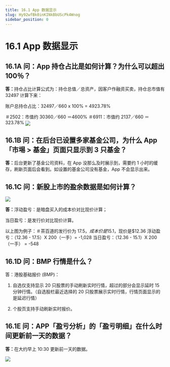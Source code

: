 ```yaml
---
title: 16.1 App 数据显示
slug: Hy92wfBk0inKINkBbUScPk4Wnog
sidebar_position: 0
---
```



# 16.1 App 数据显示

## 16.1A 问：App 持仓占比是如何计算？为什么可以超出 100％？

<b>答：</b>持仓占比计算公式为：持仓总值／总资产，因客户作融资买卖，持仓总市值有 32497 计算下来：

账户总持仓占比：32497／660 x 100% = 4923.78%   

＃2502：市值约 30360／660 ＝4600%
＃6911：市值约 2137／660 ＝ 323.78% 
<img src="/assets/OL9Cb3iZfo6dTjxOe31c95mRnkh.png" src-width="652" src-height="1134" align="center"/>

## 16.1B 问：在后台已设置多家基金公司，为什么 App「市埸 &gt; 基金」页面只显示到 3 只基金？

<b>答：</b>后台更新了基金公司资料，在 App 没那么及时展示到，需要约 1 小时的缓存，刷新页面后会看到。如设置的基金公司没有基金，App 不会显示出来。

## 16.1C 问：新股上市的盈余数据是如何计算？

<img src="/assets/MIDlbdCQ4opDqxxAGVNcXxMJnMf.png" src-width="1305" src-height="884" align="center"/>

<b>答：</b>浮动盈亏：是暗盘买入的成本价对比现价计算；

当日盈亏：是发行价对比现价计算。

以上图为例子：＃茶百道的发行价为 $17.5，成本价是$15.1，现价是$12.36
浮动盈亏：（12.36 - 17.5）X 200（一手）= -1,028
当日盈亏：（12.36 - 15.1）X 200（一手） = -548

## 16.1D 问：BMP 行情是什么？

答：港股基础报价 (BMP)：

1. 自选仅支持显示 20 只股票的手动刷新实时行情，超过的部分会显示延时 15 分钟行情。（自选股栏最近选择的 20 只股票展示实时行情，行情页面显示的是延迟行情）

2. 个股页支持手动刷新实时报价。

## 16.1E 问：APP「盈亏分析」的「盈亏明细」在什么时间更新前一天的数据？

<b>答：</b>在大约早上 10:30 更新前一天的数据。

<img src="/assets/MoejbBHQpo3vZlxkQ89c6P51nZ7.png" src-width="734" src-height="1464" align="center"/>

